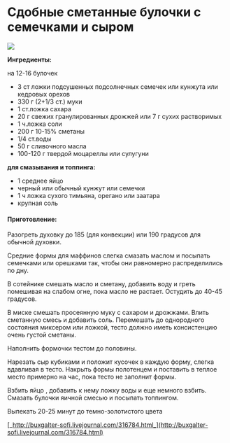 # Сдобные сметанные булочки с семечками и сыром

![](https://s-media-cache-ak0.pinimg.com/564x/71/1b/47/711b47dbe569fba86154d65bf94d702b.jpg)

**Ингредиенты:**

на 12-16 булочек

* 3 ст ложки подсушенных подсолнечных семечек или кунжута или кедровых орехов
* 330 г \(2+1/3 ст.\) муки
* 1 ст.ложка сахара
* 20 г свежих гранулированных дрожжей или 7 г сухих растворимых
* 1 ч.ложка соли
* 200 г 10-15% сметаны
* 1/4 ст.воды
* 50 г сливочного масла
* 100-120 г твердой моцареллы или сулугуни

**для смазывания и топпинга:**

* 1 среднее яйцо
* черный или обычный кунжут или семечки
* 1 ч ложка сухого тимьяна, орегано или заатара
* крупная соль

#### Приготовление:

Разогреть духовку до 185 \(для конвекции\) или 190 градусов для обычной духовки.

Средние формы для маффинов слегка смазать маслом и посыпать семечками или орешками так, чтобы они равномерно распределились по дну.

В сотейнике смешать масло и сметану, добавить воду и греть помешивая на слабом огне, пока масло не растает. Остудить до 40-45 градусов.

В миске смешать просеянную муку с сахаром и дрожжами. Влить сметанную смесь и добавить соль. Перемешать до однородного состояния миксером или ложкой, тесто должно иметь консистенцию очень густой сметаны.

Наполнить формочки тестом до половины.

Нарезать сыр кубиками и положит кусочек в каждую форму, слегка вдавливая в тесто. Накрыть формы полотенцем и поставить в теплое место примерно на час, пока тесто не заполнит формы.

Взбить яйцо , добавить к нему ложку воды и еще немного взбить. Смазать булочки яичной смесью и посыпать топпингом.

Выпекать 20-25 минут до темно-золотистого цвета

[_http://buxgalter-sofi.livejournal.com/316784.html_](http://buxgalter-sofi.livejournal.com/316784.html)

